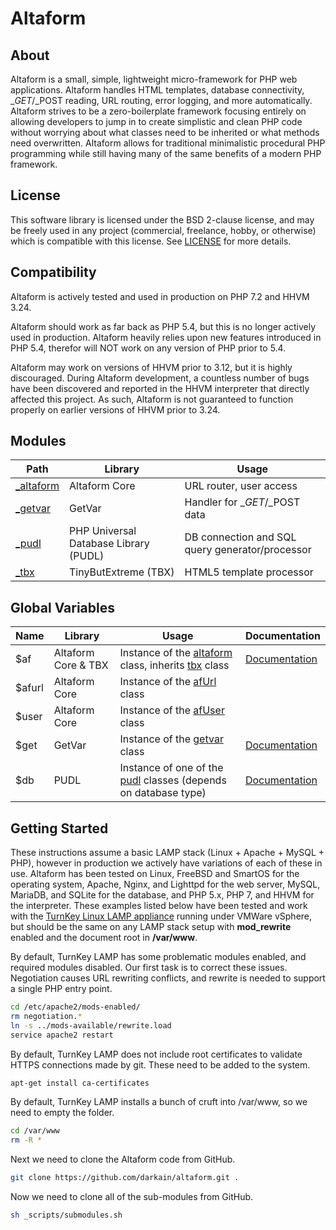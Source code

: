 # Altaform



## About
Altaform is a small, simple, lightweight micro-framework for PHP web
applications. Altaform handles HTML templates, database connectivity,
$\_GET/$\_POST reading, URL routing, error logging, and more automatically.
Altaform strives to be a zero-boilerplate framework focusing entirely
on allowing developers to jump in to create simplistic and clean PHP
code without worrying about what classes need to be inherited or what
methods need overwritten. Altaform allows for traditional minimalistic
procedural PHP programming while still having many of the same benefits
of a modern PHP framework.




## License
This software library is licensed under the BSD 2-clause license, and may be
freely used in any project (commercial, freelance, hobby, or otherwise) which
is compatible with this license. See
[LICENSE](https://github.com/darkain/altaform/blob/master/LICENSE)
for more details.




## Compatibility
Altaform is actively tested and used in production on PHP 7.2 and HHVM 3.24.

Altaform should work as far back as PHP 5.4, but this is no longer actively
used in production. Altaform heavily relies upon new features introduced in
PHP 5.4, therefor will NOT work on any version of PHP prior to 5.4.

Altaform may work on versions of HHVM prior to 3.12, but it is highly
discouraged. During Altaform development, a countless number of bugs have been
discovered and reported in the HHVM interpreter that directly affected this
project. As such, Altaform is not guaranteed to function properly on earlier
versions of HHVM prior to 3.24.




## Modules
Path | Library | Usage
-----|---------|------
[\_altaform](https://github.com/darkain/altaform-core) | Altaform Core | URL router, user access
[\_getvar](https://github.com/darkain/getvar) | GetVar | Handler for $\_GET/$\_POST data
[\_pudl](https://github.com/darkain/pudl) | PHP Universal Database Library (PUDL) | DB connection and SQL query generator/processor
[\_tbx](https://github.com/darkain/TinyButXtreme) | TinyButExtreme (TBX) | HTML5 template processor




## Global Variables
Name | Library | Usage | Documentation
-----|---------|-------|--------------
$af | Altaform Core & TBX | Instance of the [altaform](https://github.com/darkain/altaform-core/blob/master/_altaform.inc.php) class, inherits [tbx](https://github.com/darkain/TinyButXtreme/blob/master/tbx_class.php.inc) class | [Documentation](https://github.com/darkain/altaform-core/blob/master/README.md)
$afurl | Altaform Core | Instance of the [afUrl](https://github.com/darkain/altaform-core/blob/master/core/afUrl.inc.php) class
$user | Altaform Core | Instance of the [afUser](https://github.com/darkain/altaform-core/blob/master/core/afUser.inc.php) class
$get | GetVar | Instance of the [getvar](https://github.com/darkain/getvar/blob/master/getvar.inc.php) class | [Documentation](https://github.com/darkain/getvar/blob/master/README.md)
$db | PUDL | Instance of one of the [pudl](https://github.com/darkain/pudl/blob/master/pudl.php) classes (depends on database type) | [Documentation](https://github.com/darkain/pudl/blob/master/README.md)




## Getting Started
These instructions assume a basic LAMP stack (Linux + Apache + MySQL + PHP),
however in production we actively have variations of each of these in use.
Altaform has been tested on Linux, FreeBSD and SmartOS for the operating system,
Apache, Nginx, and Lighttpd for the web server, MySQL, MariaDB, and SQLite for
the database, and PHP 5.x, PHP 7, and HHVM for the interpreter. These examples
listed below have been tested and work with the
[TurnKey Linux LAMP appliance](https://www.turnkeylinux.org/lampstack)
running under VMWare vSphere, but should be the same on any LAMP stack setup
with **mod_rewrite** enabled and the document root in **/var/www**.

By default, TurnKey LAMP has some problematic modules enabled, and required
modules disabled. Our first task is to correct these issues. Negotiation causes
URL rewriting conflicts, and rewrite is needed to support a single PHP entry
point.
```Bash
cd /etc/apache2/mods-enabled/
rm negotiation.*
ln -s ../mods-available/rewrite.load
service apache2 restart
```

By default, TurnKey LAMP does not include root certificates to validate HTTPS
connections made by git. These need to be added to the system.
```Bash
apt-get install ca-certificates
```

By default, TurnKey LAMP installs a bunch of cruft into /var/www, so we need to
empty the folder.
```Bash
cd /var/www
rm -R *
```

Next we need to clone the Altaform code from GitHub.
```Bash
git clone https://github.com/darkain/altaform.git .
```

Now we need to clone all of the sub-modules from GitHub.
```Bash
sh _scripts/submodules.sh
```
